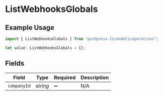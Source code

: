 # ListWebhooksGlobals

## Example Usage

```typescript
import { ListWebhooksGlobals } from "pushpress-ts/models/operations";

let value: ListWebhooksGlobals = {};
```

## Fields

| Field              | Type               | Required           | Description        |
| ------------------ | ------------------ | ------------------ | ------------------ |
| `companyId`        | *string*           | :heavy_minus_sign: | N/A                |